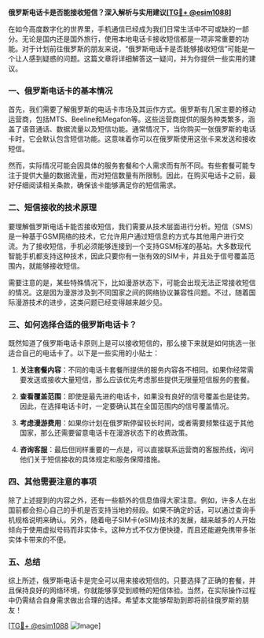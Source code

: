 **俄罗斯电话卡是否能接收短信？深入解析与实用建议[[TG💪+ @esim1088](https://t.me/s/esim1088)]**

在如今高度数字化的世界里，手机通信已经成为我们日常生活中不可或缺的一部分。无论是国内还是国外旅行，使用本地电话卡接收短信都是一项非常重要的功能。对于计划前往俄罗斯的朋友来说，“俄罗斯电话卡是否能够接收短信”可能是一个让人感到疑惑的问题。这篇文章将详细解答这一疑问，并为你提供一些实用的建议。

### 一、俄罗斯电话卡的基本情况

首先，我们需要了解俄罗斯的电话卡市场及其运作方式。俄罗斯有几家主要的移动运营商，包括MTS、Beeline和Megafon等。这些运营商提供的服务种类繁多，涵盖了语音通话、数据流量以及短信功能。通常情况下，当你购买一张俄罗斯的电话卡时，它会默认包含短信功能。这意味着你可以在俄罗斯使用这张卡来发送和接收短信。

然而，实际情况可能会因具体的服务套餐和个人需求而有所不同。有些套餐可能专注于提供大量的数据流量，而对短信数量有所限制。因此，在购买电话卡之前，最好仔细阅读相关条款，确保该卡能够满足你的短信需求。

### 二、短信接收的技术原理

要理解俄罗斯电话卡能否接收短信，我们需要从技术层面进行分析。短信（SMS）是一种基于GSM网络的技术，它允许用户通过短信息的方式与其他用户进行交流。为了接收短信，手机必须能够连接到一个支持GSM标准的基站。大多数现代智能手机都支持这种技术，因此只要你有一张有效的SIM卡，并且处于信号覆盖范围内，就能够接收短信。

需要注意的是，某些特殊情况下，比如漫游状态下，可能会出现无法正常接收短信的情况。这是因为漫游涉及到不同国家之间的网络协议兼容性问题。不过，随着国际漫游技术的进步，这类问题已经变得越来越少见。

### 三、如何选择合适的俄罗斯电话卡？

既然知道了俄罗斯电话卡原则上是可以接收短信的，那么接下来就是如何挑选一张适合自己的电话卡了。以下是一些实用的小贴士：

1. **关注套餐内容**：不同的电话卡套餐所提供的服务内容各不相同。如果你经常需要发送或接收大量短信，那么应该优先考虑那些提供无限量短信服务的套餐。
   
2. **查看覆盖范围**：即使是最先进的电话卡，如果没有良好的信号覆盖也是徒劳。因此，在选择电话卡时，一定要确认其在全国范围内的信号覆盖情况。
   
3. **考虑漫游费用**：如果你计划在俄罗斯停留较长时间，或者需要频繁往返于其他国家，那么还需要留意电话卡在漫游状态下的收费政策。

4. **咨询客服**：最后但同样重要的一点是，可以直接联系运营商的客服热线，询问他们关于短信接收的具体规定和服务保障措施。

### 四、其他需要注意的事项

除了上述提到的内容之外，还有一些额外的信息值得大家注意。例如，许多人在出国前都会担心自己的手机是否支持当地的频段。如果不确定的话，可以通过查询手机规格说明来确认。另外，随着电子SIM卡(eSIM)技术的发展，越来越多的人开始倾向于使用虚拟号码而非实体卡。这种方式不仅方便快捷，而且还能避免携带多张实体卡带来的不便。

### 五、总结

综上所述，俄罗斯电话卡是完全可以用来接收短信的。只要选择了正确的套餐，并且保持良好的网络环境，你就能够享受到顺畅的短信体验。当然，在实际操作过程中仍需结合自身需求做出合理的选择。希望本文能够帮助到即将前往俄罗斯的朋友！

[[TG💪+ @esim1088](https://t.me/s/esim1088) ![Image](https://i.postimg.cc/4NQfJmqS/Snipaste-2025-05-13-00-14-12.png)]